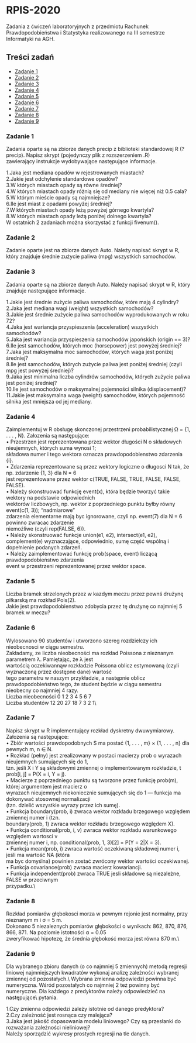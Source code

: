 # RPIS-2020
Zadania z ćwiczeń laboratoryjnych z przedmiotu Rachunek Prawdopodobieństwa i Statystyka realizowanego na III semestrze Informatyki na AGH.

## Treści zadań
 * [Zadanie 1](#zadanie-1)
 * [Zadanie 2](#zadanie-2)
 * [Zadanie 3](#zadanie-3)
 * [Zadanie 4](#zadanie-4)
 * [Zadanie 5](#zadanie-5)
 * [Zadanie 6](#zadanie-6)
 * [Zadanie 7](#zadanie-7)
 * [Zadanie 8](#zadanie-8)
 * [Zadanie 9](#zadanie-9)
 
 ### Zadanie 1
Zadania oparte są na zbiorze danych precip z biblioteki standardowej R (?precip). Napisz skrypt (pojedynczy plik z rozszerzeniem .R)\
zawierający instrukcje wydobywające następujące informacje.

1.Jaka jest mediana opadów w rejestrowanych miastach?\
2.Jakie jest odchylenie standardowe opadów?\
3.W których miastach opady są równe średniej?\
4.W których miastach opady różnią się od mediany nie więcej niż 0.5 cala?\
5.W którym mieście opady są najmniejsze?\
6.Ile jest miast z opadami powyżej średniej?\
7.W których miastach opady leżą powyżej górnego kwartyla?\
8.W których miastach opady leżą poniżej dolnego kwartyla?\
W ostatnich 2 zadaniach można skorzystać z funkcji fivenum().

### Zadanie 2
Zadanie oparte jest na zbiorze danych Auto. Należy napisać skrypt w R, który znajduje średnie zużycie paliwa (mpg) wszystkich samochodów.

### Zadanie 3
Zadania oparte są na zbiorze danych Auto. Należy napisać skrypt w R, który znajduje następujące informacje.

1.Jakie jest średnie zużycie paliwa samochodów, które mają 4 cylindry?\
2.Jaka jest mediana wagi (weight) wszystkich samochodów?\
3.Jakie jest średnie zużycie paliwa samochodów wyprodukowanych w roku 72?\
4.Jaka jest wariancja przyspieszenia (acceleration) wszystkich samochodów?\
5.Jaka jest wariancja przyspieszenia samochodów japońskich (origin == 3)?\
6.Ile jest samochodów, których moc (horsepower) jest powyżej średniej?\
7.Jaka jest maksymalna moc samochodów, których waga jest poniżej średniej?\
8.Ile jest samochodów, których zużycie paliwa jest poniżej średniej (czyli mpg jest powyżej średniej)?\
9.Jaka jest minimalna liczba cylindrów samochodów, których zużycie paliwa jest poniżej średniej?\
10.Ile jest samochodów o maksymalnej pojemności silnika (displacement)?\
11.Jakie jest maksymalna waga (weight) samochodów, których pojemność silnika jest mniejsza od jej mediany.

### Zadanie 4
Zaimplementuj w R obsługę skonczonej przestrzeni probabilistycznej Ω = {1, . . . , N}. Załozenia są następujące:\
 • Przestrzen jest reprezentowana przez wektor długości N o składowych nieujemnych, których suma wynosi 1;\
   składowa numer i tego wektora oznacza prawdopodobienstwo zdarzenia {i}.\
 • Zdarzenia reprezentowane są przez wektory logiczne o długosci N tak, że np. zdarzenie {1, 3} dla N = 6\
   jest reprezentowane przez wektor c(TRUE, FALSE, TRUE, FALSE, FALSE, FALSE).\
 • Należy skonstruować funkcję event(x), która będzie tworzyć takie wektory na podstawie odpowiednich\
   wektorów liczbowych, np. wektor z poprzedniego punktu byłby równy event(c(1, 3)); “nadmiarowe”\
   zdarzenia elementarne mają byc ignorowane, czyli np. event(7) dla N = 6 powinno zwracac zdarzenie\
   niemożliwe (czyli rep(FALSE, 6)).\
 • Należy skonstruować funkcje union(e1, e2), intersect(e1, e2), complement(e) wyznaczające, odpowiednio, sumę część wspólną i dopełnienie podanych zdarzeń.\
 • Należy zaimplementować funkcję prob(space, event) liczącą prawdopodobieństwo zdarzenia\
   event w przestrzeni reprezentowanej przez wektor space.
  
 ### Zadanie 5
Liczba bramek strzelonych przez w kazdym meczu przez pewnś drużynę piłkarską ma rozkład Pois(2).\
Jakie jest prawdopodobienstwo zdobycia przez tę drużynę co najmniej 5 bramek w meczu?

### Zadanie 6
Wylosowano 90 studentów i utworzono szereg rozdzielczy ich nieobecnosci w ciągu semestru.\
Zakładamy, ze liczba nieobecności ma rozkład Poissona z nieznanym parametrem  λ. Pamiętając, że λ jest\
wartością oczekiwannąw rozkładzie Poissona oblicz estymowaną (czyli wyznaczoną przez dostępne dane) wartość\
tego parametru w naszym przykładzie, a następnie oblicz prawdopodobieństwo tego, że student będzie w ciągu semestru\
nieobecny co najmniej 4 razy.\
Liczba nieobecności 0 1 2 3 4 5 6 7\
Liczba studentów 12 20 27 18 7 3 2 1\

### Zadanie 7
Napisz skrypt w R implementujący rozkład dyskretny dwuwymiarowy. Załozenia są następujące: \
• Zbiór wartości prawdopodobnych S ma postać {1, . . . , m} × {1, . . . , n} dla pewnych m, n ∈ N.\
• Rozkład (pełny) jest zrealizowany w postaci macierzy prob o wyrazach nieujemnych sumujących się do 1,\
  tzn. jeśli X i Y są składowymi zmiennej o implementowanym rozkładzie, t prob[i, j] = P(X = i, Y = j).\
• Macierze z poprzedniego punktu są tworzone przez funkcję prob(m), której argumentem jest macierz o\
  wyrazach nieujemnych niekoniecznie sumujących się do 1 — funkcja ma dokonywać stosownej normalizacji\
  (tzn. dzielić wszystkie wyrazy przez ich sumę).\
• Funkcja boundary(prob, i) zwraca wektor rozkładu brzegowego względem zmiennej numer i (tzn.\
  boundary(prob, 1) zwraca wektor rozkładu brzegowego względem X).\
• Funkcja conditional(prob, i, v) zwraca wektor rozkładu warunkowego względem wartosci v\
  zmiennej numer i, np. conditional(prob, 1, 3)[2] = P(Y = 2|X = 3).\
• Funkcja mean(prob, i) zwraca wartość oczekiwaną składowej numer i, jeśli ma wartość NA (która\
  ma byc domyślna) powinien zostać zwrócony wektor wartości oczekiwanej.\
• Funkcja covariance(prob) zwraca macierz kowariancji.\
• Funkcja independent(prob) zwraca TRUE jesli składowe są niezależne, FALSE w przeciwnym\
  przypadku.\
  
### Zadanie 8
Rozkład pomiarów głębokosci morza w pewnym rejonie jest normalny, przy nieznanym m i σ = 5 m.\
Dokonano 5 niezaleznych pomiarów głębokości o wynikach: 862, 870, 876, 866, 871. Na poziomie istotności α = 0.05\
zweryfikować hipotezę, że średnia głębokość morza jest równa 870 m.\

### Zadanie 9
Dla wybranego zbioru danych (o co najmniej 5 zmiennych) metodą regresji liniowej najmniejszych kwadratów wykonaj analizę zależności wybranej zmiennej od pozostałych.\ Wybrana zmienna odpowiedzi powinna być numeryczna. Wśród pozostałych co najmniej 2 też powinny być numeryczne. Dla każdego z predyktorów należy odpowiedzieć na następujące\ pytania.

1.Czy zmienna odpowiedzi zależy istotnie od danego predyktora?\
2.Czy zależność jest rosnąca czy malejąca?\
3.Jaka jest jakość dopasowania modelu liniowego? Czy są przesłanki do rozważania zależności nieliniowej?\
Należy sporządzić wykresy prostych regresji na tle danych. 



